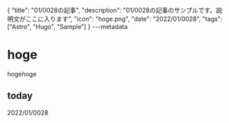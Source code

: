 {
  "title": "01/0028の記事",
  "description": "01/0028の記事のサンプルです。説明文がここに入ります",
  "icon": "hoge.png",
  "date": "2022/01/0028",
  "tags": ["Astro", "Hugo", "Sample"]
}
---metadata

# hoge
hogehoge

## today
2022/01/0028